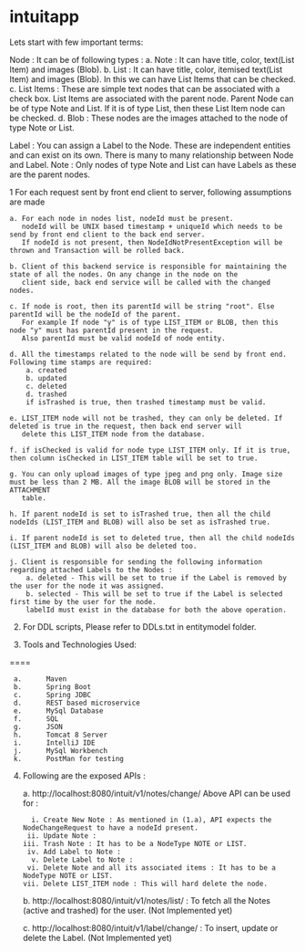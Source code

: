 # intuitapp

Lets start with few important terms:

Node : It can be of following types :
        a. Note : It can have title, color, text(List Item) and images (Blob).
        b. List : It can have title, color, itemised text(List Item)  and images (Blob). In this we can have List Items that can be checked.
        c. List Items : These are simple text nodes that can be associated with a check box. List Items are associated with the parent
                        node. Parent Node can be of type Note and List. If it is of type List, then these List Item node can be checked.
        d. Blob : These nodes are the images attached to the node of type Note or List.                
                        
Label : You can assign a Label to the Node. These are independent entities and can exist on its own. There is many to many relationship between 
        Node and Label.
        Note : Only nodes of type Note and List can have Labels as these are the parent nodes.
                

1 For each request sent by front end client to server, following assumptions are made

    a. For each node in nodes list, nodeId must be present.
       nodeId will be UNIX based timestamp + uniqueId which needs to be send by front end client to the back end server.
       If nodeId is not present, then NodeIdNotPresentException will be thrown and Transaction will be rolled back.

    b. Client of this backend service is responsible for maintaining the state of all the nodes. On any change in the node on the
       client side, back end service will be called with the changed nodes.

    c. If node is root, then its parentId will be string "root". Else parentId will be the nodeId of the parent.
       For example If node "y" is of type LIST_ITEM or BLOB, then this node "y" must has parentId present in the request.
       Also parentId must be valid nodeId of node entity.

    d. All the timestamps related to the node will be send by front end. Following time stamps are required:
        a. created
        b. updated
        c. deleted
        d. trashed
        if isTrashed is true, then trashed timestamp must be valid.

    e. LIST_ITEM node will not be trashed, they can only be deleted. If deleted is true in the request, then back end server will
       delete this LIST_ITEM node from the database.

    f. if isChecked is valid for node type LIST_ITEM only. If it is true, then column isChecked in LIST_ITEM table will be set to true.

    g. You can only upload images of type jpeg and png only. Image size must be less than 2 MB. All the image BLOB will be stored in the ATTACHMENT
       table.

    h. If parent nodeId is set to isTrashed true, then all the child nodeIds (LIST_ITEM and BLOB) will also be set as isTrashed true.

    i. If parent nodeId is set to deleted true, then all the child nodeIds (LIST_ITEM and BLOB) will also be deleted too.

    j. Client is responsible for sending the following information regarding attached Labels to the Nodes :
        a. deleted - This will be set to true if the Label is removed by the user for the node it was assigned.
        b. selected - This will be set to true if the Label is selected first time by the user for the node.
        labelId must exist in the database for both the above operation.



2. For DDL scripts, Please refer to DDLs.txt in entitymodel folder.

3. Tools and Technologies Used:

====

     a.      Maven
     b.      Spring Boot
     c.      Spring JDBC
     d.      REST based microservice
     e.      MySql Database
     f.      SQL
     g.      JSON
     h.      Tomcat 8 Server
     i.      IntelliJ IDE
     j.      MySql Workbench
     k.      PostMan for testing

     

4. Following are the exposed APIs :

    a. http://localhost:8080/intuit/v1/notes/change/
       Above API can be used for :

         i. Create New Note : As mentioned in (1.a), API expects the NodeChangeRequest to have a nodeId present.
        ii. Update Note :
       iii. Trash Note : It has to be a NodeType NOTE or LIST.
        iv. Add Label to Note :
         v. Delete Label to Note :
        vi. Delete Note and all its associated items : It has to be a NodeType NOTE or LIST.
       vii. Delete LIST_ITEM node : This will hard delete the node.
       
    b. http://localhost:8080/intuit/v1/notes/list/ : To fetch all the Notes (active and trashed) for the user.
                                                     (Not Implemented yet)
    
    c. http://localhost:8080/intuit/v1/label/change/ : To insert, update or delete the Label.
                                                      (Not Implemented yet)

